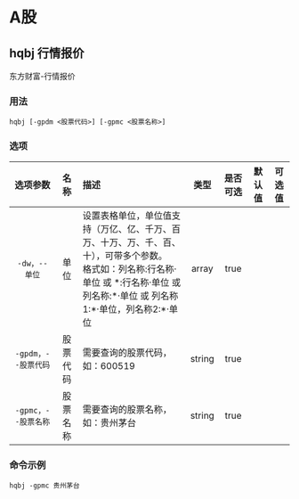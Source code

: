 # A股

## hqbj 行情报价

东方财富-行情报价

### 用法

`hqbj [-gpdm <股票代码>] [-gpmc <股票名称>]`

### 选项

|      选项参数       |   名称   | 描述                                                                                                                                                                                           |  类型  | 是否可选 | 默认值 | 可选值 |
| :-----------------: | :------: | :--------------------------------------------------------------------------------------------------------------------------------------------------------------------------------------------- | :----: | :------: | :----: | :----: |
|    `-dw，--单位`    |   单位   | 设置表格单位，单位值支持（万亿、亿、千万、百万、十万、万、千、百、十），可带多个参数。<br/> 格式如：列名称:行名称·单位 或 \*:行名称·单位 或 列名称:\*·单位 或 列名称1:\*·单位，列名称2:\*·单位 | array  |   true   |        |        |
| `-gpdm，--股票代码` | 股票代码 | 需要查询的股票代码，如：600519                                                                                                                                                                 | string |   true   |        |        |
| `-gpmc，--股票名称` | 股票名称 | 需要查询的股票名称，如：贵州茅台                                                                                                                                                               | string |   true   |        |        |

### 命令示例

`hqbj -gpmc 贵州茅台`
<IStockShellDemo cmd='hqbj -gpmc 贵州茅台' :domains='[{"viewName":"A股","name":"ag"}]' :height='480'/>
